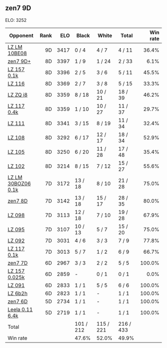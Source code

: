 ## zen7 9D ##

ELO: 3252

Opponent | Rank | ELO | Black | White | Total | Win rate
---------|-----:|----:|-------|-------|-------|-------:
[LZ LM 10BE08](LZ%20LM%2010BE08.md) | 9D | 3417 | 0 / 4 | 4 / 7 | 4 / 11 | 36.4%
[zen7 9D+](zen7%209D+.md) | 8D | 3397 | 1 / 9 | 1 / 24 | 2 / 33 | 6.1%
[LZ 157 0.1k](LZ%20157%200.1k.md) | 8D | 3396 | 2 / 5 | 3 / 6 | 5 / 11 | 45.5%
[LZ 116](LZ%20116.md) | 8D | 3369 | 2 / 7 | 3 / 8 | 5 / 15 | 33.3%
[LZ ZQ i8](LZ%20ZQ%20i8.md) | 8D | 3359 | 8 / 18 | 10 / 21 | 18 / 39 | 46.2%
[LZ 117 0.4k](LZ%20117%200.4k.md) | 8D | 3359 | 1 / 10 | 10 / 27 | 11 / 37 | 29.7%
[LZ 111](LZ%20111.md) | 8D | 3341 | 3 / 15 | 8 / 19 | 11 / 34 | 32.4%
[LZ 108](LZ%20108.md) | 8D | 3292 | 6 / 17 | 12 / 17 | 18 / 34 | 52.9%
[LZ 105](LZ%20105.md) | 8D | 3250 | 6 / 20 | 11 / 28 | 17 / 48 | 35.4%
[LZ 102](LZ%20102.md) | 8D | 3214 | 8 / 15 | 7 / 12 | 15 / 27 | 55.6%
[LZ LM 30BOZ06 0.1k](LZ%20LM%2030BOZ06%200.1k.md) | 7D | 3172 | 13 / 18 | 8 / 10 | 21 / 28 | 75.0%
[zen7 8D](zen7%208D.md) | 7D | 3142 | 13 / 18 | 15 / 17 | 28 / 35 | 80.0%
[LZ 098](LZ%20098.md) | 7D | 3113 | 12 / 18 | 7 / 10 | 19 / 28 | 67.9%
[LZ 095](LZ%20095.md) | 7D | 3107 | 10 / 13 | 5 / 7 | 15 / 20 | 75.0%
[LZ 092](LZ%20092.md) | 7D | 3031 | 4 / 6 | 3 / 3 | 7 / 9 | 77.8%
[LZ 117 0.1k](LZ%20117%200.1k.md) | 7D | 3013 | 5 / 7 | 1 / 2 | 6 / 9 | 66.7%
[zen7 7D](zen7%207D.md) | 6D | 2967 | 3 / 3 | 2 / 2 | 5 / 5 | 100.0%
[LZ 157 0.025k](LZ%20157%200.025k.md) | 6D | 2859 | - | 0 / 1 | 0 / 1 | 0.0%
[LZ 091](LZ%20091.md) | 6D | 2833 | 1 / 1 | 5 / 5 | 6 / 6 | 100.0%
[LZ 6b2h](LZ%206b2h.md) | 6D | 2823 | 1 / 1 | - | 1 / 1 | 100.0%
[zen7 6D](zen7%206D.md) | 5D | 2734 | 1 / 1 | - | 1 / 1 | 100.0%
[Leela 0.11 6.4k](Leela%200.11%206.4k.md) | 5D | 2719 | 1 / 1 | - | 1 / 1 | 100.0%
Total | | | 101 / 212 | 115 / 221 | 216 / 433 | 
Win rate| | | 47.6% | 52.0% | 49.9% | 
